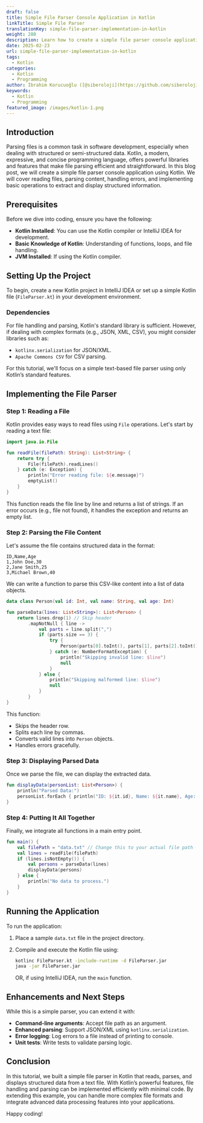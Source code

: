 ```yaml
---
draft: false
title: Simple File Parser Console Application in Kotlin
linkTitle: Simple File Parser
translationKey: simple-file-parser-implementation-in-kotlin
weight: 280
description: Learn how to create a simple file parser console application in Kotlin. We will cover reading files, parsing content, handling errors, and implementing basic operations to extract and display structured information.
date: 2025-02-23
url: simple-file-parser-implementation-in-kotlin
tags:
  - Kotlin
categories:
  - Kotlin
  - Programming
author: İbrahim Korucuoğlu ([@siberoloji](https://github.com/siberoloji))
keywords:
  - Kotlin
  - Programming
featured_image: /images/kotlin-1.png
---
```

## Introduction

Parsing files is a common task in software development, especially when dealing with structured or semi-structured data. Kotlin, a modern, expressive, and concise programming language, offers powerful libraries and features that make file parsing efficient and straightforward. In this blog post, we will create a simple file parser console application using Kotlin. We will cover reading files, parsing content, handling errors, and implementing basic operations to extract and display structured information.

## Prerequisites

Before we dive into coding, ensure you have the following:

- **Kotlin Installed**: You can use the Kotlin compiler or IntelliJ IDEA for development.
- **Basic Knowledge of Kotlin**: Understanding of functions, loops, and file handling.
- **JVM Installed**: If using the Kotlin compiler.

## Setting Up the Project

To begin, create a new Kotlin project in IntelliJ IDEA or set up a simple Kotlin file (`FileParser.kt`) in your development environment.

### Dependencies

For file handling and parsing, Kotlin's standard library is sufficient. However, if dealing with complex formats (e.g., JSON, XML, CSV), you might consider libraries such as:

- `kotlinx.serialization` for JSON/XML.
- `Apache Commons CSV` for CSV parsing.

For this tutorial, we'll focus on a simple text-based file parser using only Kotlin’s standard features.

## Implementing the File Parser

### Step 1: Reading a File

Kotlin provides easy ways to read files using `File` operations. Let's start by reading a text file:

```kotlin
import java.io.File

fun readFile(filePath: String): List<String> {
    return try {
        File(filePath).readLines()
    } catch (e: Exception) {
        println("Error reading file: ${e.message}")
        emptyList()
    }
}
```

This function reads the file line by line and returns a list of strings. If an error occurs (e.g., file not found), it handles the exception and returns an empty list.

### Step 2: Parsing the File Content

Let's assume the file contains structured data in the format:

```
ID,Name,Age
1,John Doe,30
2,Jane Smith,25
3,Michael Brown,40
```

We can write a function to parse this CSV-like content into a list of data objects.

```kotlin
data class Person(val id: Int, val name: String, val age: Int)

fun parseData(lines: List<String>): List<Person> {
    return lines.drop(1) // Skip header
        .mapNotNull { line ->
            val parts = line.split(",")
            if (parts.size == 3) {
                try {
                    Person(parts[0].toInt(), parts[1], parts[2].toInt())
                } catch (e: NumberFormatException) {
                    println("Skipping invalid line: $line")
                    null
                }
            } else {
                println("Skipping malformed line: $line")
                null
            }
        }
}
```

This function:

- Skips the header row.
- Splits each line by commas.
- Converts valid lines into `Person` objects.
- Handles errors gracefully.

### Step 3: Displaying Parsed Data

Once we parse the file, we can display the extracted data.

```kotlin
fun displayData(personList: List<Person>) {
    println("Parsed Data:")
    personList.forEach { println("ID: ${it.id}, Name: ${it.name}, Age: ${it.age}") }
}
```

### Step 4: Putting It All Together

Finally, we integrate all functions in a main entry point.

```kotlin
fun main() {
    val filePath = "data.txt" // Change this to your actual file path
    val lines = readFile(filePath)
    if (lines.isNotEmpty()) {
        val persons = parseData(lines)
        displayData(persons)
    } else {
        println("No data to process.")
    }
}
```

## Running the Application

To run the application:

1. Place a sample `data.txt` file in the project directory.
2. Compile and execute the Kotlin file using:

   ```sh
   kotlinc FileParser.kt -include-runtime -d FileParser.jar
   java -jar FileParser.jar
   ```

   OR, if using IntelliJ IDEA, run the `main` function.

## Enhancements and Next Steps

While this is a simple parser, you can extend it with:

- **Command-line arguments**: Accept file path as an argument.
- **Enhanced parsing**: Support JSON/XML using `kotlinx.serialization`.
- **Error logging**: Log errors to a file instead of printing to console.
- **Unit tests**: Write tests to validate parsing logic.

## Conclusion

In this tutorial, we built a simple file parser in Kotlin that reads, parses, and displays structured data from a text file. With Kotlin’s powerful features, file handling and parsing can be implemented efficiently with minimal code. By extending this example, you can handle more complex file formats and integrate advanced data processing features into your applications.

Happy coding!
